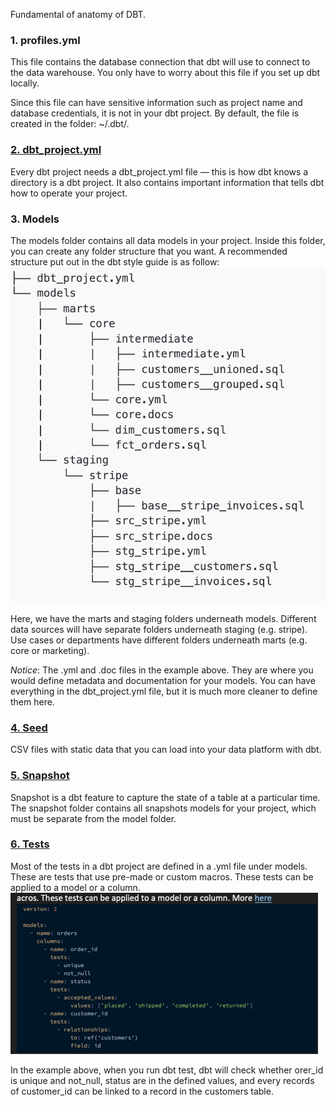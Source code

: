 Fundamental of anatomy of DBT.

### 1. profiles.yml
This file contains the database connection that dbt will use to connect to the data warehouse. You only have to worry about this file if you set up dbt locally. 

Since this file can have sensitive information such as project name and database credentials, it is not in your dbt project. By default, the file is created in the folder: ~/.dbt/.

### [2. dbt_project.yml](https://docs.getdbt.com/reference/dbt_project.yml)

Every dbt project needs a dbt_project.yml file — this is how dbt knows a directory is a dbt project. It also contains important information that tells dbt how to operate your project.

### 3. Models
The models folder contains all data models in your project. Inside this folder, you can create any folder structure that you want. A recommended structure put out in the dbt style guide is as follow:
![](../public/imgs/DBT_model.png)

Here, we have the marts and staging folders underneath models. Different data sources will have separate folders underneath staging (e.g. stripe). Use cases or departments have different folders underneath marts (e.g. core or marketing). 

*Notice*: The .yml and .doc files in the example above. They are where you would define metadata and documentation for your models. You can have everything in the dbt_project.yml file, but it is much more cleaner to define them here.

### [4. Seed](https://docs.getdbt.com/docs/build/seeds)
CSV files with static data that you can load into your data platform with dbt.

### [5. Snapshot](https://docs.getdbt.com/docs/build/snapshots)
Snapshot is a dbt feature to capture the state of a table at a particular time. The snapshot folder contains all snapshots models for your project, which must be separate from the model folder.

### [6. Tests](https://docs.getdbt.com/docs/build/data-tests)
Most of the tests in a dbt project are defined in a .yml file under models. These are tests that use pre-made or custom macros. These tests can be applied to a model or a column.
![](../public/imgs/DBT_test.png)

In the example above, when you run dbt test, dbt will check whether orer_id is unique and not_null, status are in the defined values, and every records of customer_id can be linked to a record in the customers table.